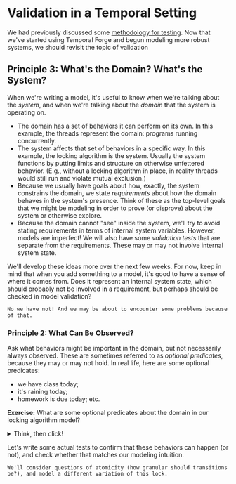 
# Validation in a Temporal Setting

We had previously discussed some [methodology for testing](../validation/validating_events.md). Now that we've started using Temporal Forge and begun modeling more robust systems, we should revisit the topic of validation

## Principle 3: What's the Domain? What's the System? 

When we're writing a model, it's useful to know when we're talking about the _system_, and when we're talking about the _domain_ that the system is operating on. 
* The domain has a set of behaviors it can perform on its own. In this example, the threads represent the domain: programs running concurrently. 
* The system affects that set of behaviors in a specific way. In this example, the locking algorithm is the system. Usually the system functions by putting limits and structure on otherwise unfettered behavior. (E.g., without a locking algorithm in place, in reality threads would still run and violate mutual exclusion.)
* Because we usually have goals about how, exactly, the system constrains the domain, we state _requirements_ about how the domain behaves in the system's presence. Think of these as the top-level goals that we might be modeling in order to prove (or disprove) about the system or otherwise explore.  
* Because the domain cannot "see" inside the system, we'll try to avoid stating requirements in terms of internal system variables. However, models are imperfect! We will also have some _validation tests_ that are separate from the requirements. These may or may not involve internal system state.

We'll develop these ideas more over the next few weeks. For now, keep in mind that when you add something to a model, it's good to have a sense of where it comes from. Does it represent an internal system state, which should probably not be involved in a requirement, but perhaps should be checked in model validation?

~~~admonish note title="Have we been disciplined about this so far?"
No we have not! And we may be about to encounter some problems because of that.
~~~

### Principle 2: What Can Be Observed?

Ask what behaviors might be important in the domain, but not necessarily always observed. These are sometimes referred to as _optional predicates_, because they may or may not hold. In real life, here are some optional predicates:
* we have class today;
* it's raining today; 
* homework is due today; etc. 

**Exercise:** What are some optional predicates about the domain in our locking algorithm model? 

<details>
<summary>Think, then click!</summary>

We might see, but won't necessarily always see:
* combinations of different transitions; 
* threads that are both simultaneously interested;
* threads that are uninterested; 
* etc.

As the model includes more domain complexity, the set of optional predicates grows. 

</details>

Let's write some actual tests to confirm that these behaviors can happen (or not), and check whether that matches our modeling intuition. 

~~~admonish note title="For Next Time"
We'll consider questions of atomicity (how granular should transitions be?), and model a different variation of this lock.
~~~


